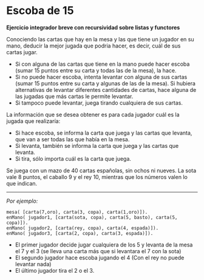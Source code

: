 # Escoba de 15

**Ejercicio integrador breve con recursividad sobre listas y functores**

Conociendo las cartas que hay en la mesa y las que tiene un jugador en su mano, deducir la mejor jugada que podria hacer, es decir, cuál de sus cartas jugar.
* Si con alguna de las cartas que tiene en la mano puede hacer escoba (sumar 15 puntos entre su carta y todas las de la mesa), la hace.
* Si no puede hacer escoba, intenta levantar con alguna de sus cartas (sumar 15 puntos entre su carta y algunas de las de la mesa). Si hubiera alternativas de levantar diferentes cantidades de cartas, hace alguna de las jugadas que más cartas le permite levantar.
* Si tampoco puede levantar, juega tirando cualquiera de sus cartas.

La información que se desea obtener es para cada jugador cuál es la jugada que realizaría: 
* Si hace escoba, se informa la carta que juega y las cartas que levanta, que van a ser todas las que había en la mesa.
* Si levanta, también se informa la carta que juega y las cartas que levanta.
* Si tira, sólo importa cuál es la carta que juega. 

Se juega con un mazo de 40 cartas españolas, sin ochos ni nueves. La sota vale 8 puntos, el caballo 9 y el rey 10, mientras que los números valen lo que indican.

---

*Por ejemplo:*
```
mesa( [carta(7,oro), carta(3, copa), carta(1,oro)]).
enMano( jugador1, [carta(sota, copa), carta(5, basto), carta(5, copa)]).
enMano( jugador2, [carta(rey, copa), carta(4, espada)]).
enMano( jugador3, [carta(2, copa), carta(3, espada)]).
```
* El primer jugador decide jugar cualquiera de los 5 y levanta de la mesa el 7 y el 3 (se lleva una carta más que si levantara el 7 con la sota)
* El segundo jugador hace escoba jugando el 4 (Con el rey no puede levantar nada)
* El último jugador tira el 2 o el 3.

